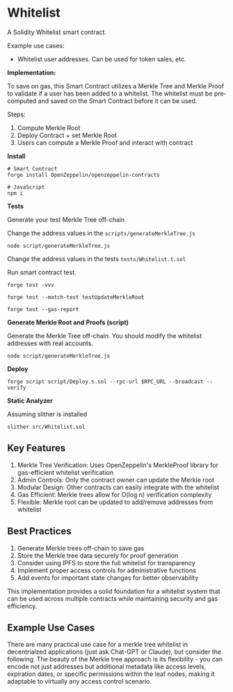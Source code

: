 # Whitelist

A Solidity Whitelist smart contract.

Example use cases:

- Whitelist user addresses. Can be used for token sales, etc.

**Implementation:**

To save on gas, this Smart Contract utilizes a Merkle Tree and Merkle Proof to validate if a user has been added to a whitelist. The whitelist must be pre-computed and saved on the Smart Contract before it can be used.

Steps:

1. Compute Merkle Root
2. Deploy Contract + set Merkle Root
3. Users can compute a Merkle Proof and interact with contract

**Install**

```shell
# Smart Contract
forge install OpenZeppelin/openzeppelin-contracts

# JavaScript
npm i
```

**Tests**

Generate your test Merkle Tree off-chain

Change the address values in the `scripts/generateMerkleTree.js`

```shell
node script/generateMerkleTree.js
```

Change the address values in the tests `tests/Whitelist.t.sol`

Run smart contract test.

```shell
forge test -vvv

forge test --match-test testUpdateMerkleRoot

forge test --gas-report
```

**Generate Merkle Root and Proofs (script)**

Generate the Merkle Tree off-chain. You should modify the whitelist addresses with real accounts.

```shell
node script/generateMerkleTree.js
```

**Deploy**

```shell
forge script script/Deploy.s.sol --rpc-url $RPC_URL --broadcast --verify
```

**Static Analyzer**

Assuming slither is installed

```shell
slither src/Whitelist.sol
```

## Key Features

1. Merkle Tree Verification: Uses OpenZeppelin's MerkleProof library for gas-efficient whitelist verification
2. Admin Controls: Only the contract owner can update the Merkle root
3. Modular Design: Other contracts can easily integrate with the whitelist
4. Gas Efficient: Merkle trees allow for O(log n) verification complexity
5. Flexible: Merkle root can be updated to add/remove addresses from whitelist

## Best Practices

1. Generate Merkle trees off-chain to save gas
2. Store the Merkle tree data securely for proof generation
3. Consider using IPFS to store the full whitelist for transparency
4. Implement proper access controls for administrative functions
5. Add events for important state changes for better observability

This implementation provides a solid foundation for a whitelist system that can be used across multiple contracts while maintaining security and gas efficiency.

## Example Use Cases

There are many practical use case for a merkle tree whitelist in decentrialzed applications (just ask Chat-GPT or Claude), but consider the following. The beauty of the Merkle tree approach is its flexibility - you can encode not just addresses but additional metadata like access levels, expiration dates, or specific permissions within the leaf nodes, making it adaptable to virtually any access control scenario.
